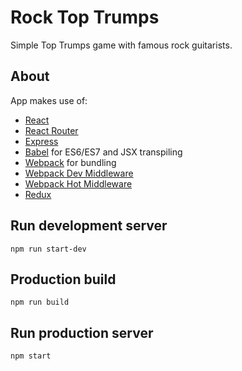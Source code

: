 # Rock Top Trumps

Simple Top Trumps game with famous rock guitarists.

## About

App makes use of:

* [React](https://github.com/facebook/react)
* [React Router](https://github.com/rackt/react-router)
* [Express](http://expressjs.com)
* [Babel](http://babeljs.io) for ES6/ES7 and JSX transpiling
* [Webpack](http://webpack.github.io) for bundling
* [Webpack Dev Middleware](http://webpack.github.io/docs/webpack-dev-middleware.html)
* [Webpack Hot Middleware](https://github.com/glenjamin/webpack-hot-middleware)
* [Redux](https://github.com/rackt/redux)

## Run development server
`npm run start-dev`

## Production build
`npm run build`

## Run production server
`npm start`
